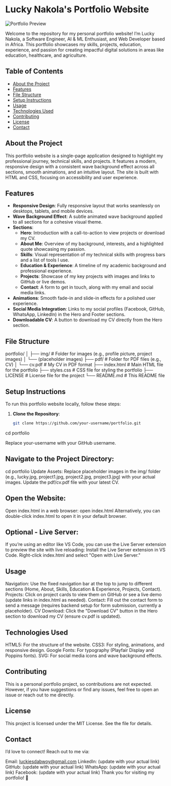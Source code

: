 # Lucky Nakola's Portfolio Website

![Portfolio Preview](img/portfolio-preview.png)

Welcome to the repository for my personal portfolio website! I’m Lucky Nakola, a Software Engineer, AI & ML Enthusiast, and Web Developer based in Africa. This portfolio showcases my skills, projects, education, experience, and passion for creating impactful digital solutions in areas like education, healthcare, and agriculture.

## Table of Contents

- [About the Project](#about-the-project)
- [Features](#features)
- [File Structure](#file-structure)
- [Setup Instructions](#setup-instructions)
- [Usage](#usage)
- [Technologies Used](#technologies-used)
- [Contributing](#contributing)
- [License](#license)
- [Contact](#contact)

## About the Project

This portfolio website is a single-page application designed to highlight my professional journey, technical skills, and projects. It features a modern, responsive design with a consistent wave background effect across all sections, smooth animations, and an intuitive layout. The site is built with HTML and CSS, focusing on accessibility and user experience.

## Features

- **Responsive Design**: Fully responsive layout that works seamlessly on desktops, tablets, and mobile devices.
- **Wave Background Effect**: A subtle animated wave background applied to all sections for a cohesive visual theme.
- **Sections**:
  - **Hero**: Introduction with a call-to-action to view projects or download my CV.
  - **About Me**: Overview of my background, interests, and a highlighted quote showcasing my passion.
  - **Skills**: Visual representation of my technical skills with progress bars and a list of tools I use.
  - **Education & Experience**: A timeline of my academic background and professional experience.
  - **Projects**: Showcase of my key projects with images and links to GitHub or live demos.
  - **Contact**: A form to get in touch, along with my email and social media links.
- **Animations**: Smooth fade-in and slide-in effects for a polished user experience.
- **Social Media Integration**: Links to my social profiles (Facebook, GitHub, WhatsApp, LinkedIn) in the Hero and Footer sections.
- **Downloadable CV**: A button to download my CV directly from the Hero section.

## File Structure

portfolio/
│
├── img/                    # Folder for images (e.g., profile picture, project images)
│   └── (placeholder images)
├── pdf/                    # Folder for PDF files (e.g., CV)
│   └── cv.pdf             # My CV in PDF format
├── index.html             # Main HTML file for the portfolio
├── styles.css             # CSS file for styling the portfolio
├── LICENSE                # License file for the project
└── README.md              # This README file



## Setup Instructions

To run this portfolio website locally, follow these steps:

1. **Clone the Repository**:
   ```bash
   git clone https://github.com/your-username/portfolio.git

cd portfolio

Replace your-username with your GitHub username.

## Navigate to the Project Directory:
cd portfolio
Update Assets:
Replace placeholder images in the img/ folder (e.g., lucky.jpg, project1.jpg, project2.jpg, project3.jpg) with your actual images.
Update the pdf/cv.pdf file with your latest CV.

## Open the Website:
Open index.html in a web browser:
open index.html
Alternatively, you can double-click index.html to open it in your default browser.

## Optional - Live Server:

If you’re using an editor like VS Code, you can use the Live Server extension to preview the site with live reloading:
Install the Live Server extension in VS Code.
Right-click index.html and select "Open with Live Server."


## Usage
Navigation: Use the fixed navigation bar at the top to jump to different sections (Home, About, Skills, Education & Experience, Projects, Contact).
Projects: Click on project cards to view them on GitHub or see a live demo (update links in index.html as needed).
Contact: Fill out the contact form to send a message (requires backend setup for form submission, currently a placeholder).
CV Download: Click the "Download CV" button in the Hero section to download my CV (ensure cv.pdf is updated).

## Technologies Used
HTML5: For the structure of the website.
CSS3: For styling, animations, and responsive design.
Google Fonts: For typography (Playfair Display and Poppins fonts).
SVG: For social media icons and wave background effects.

## Contributing
This is a personal portfolio project, so contributions are not expected. However, if you have suggestions or find any issues, feel free to open an issue or reach out to me directly.

## License
This project is licensed under the MIT License. See the  file for details.

## Contact
I’d love to connect! Reach out to me via:

Email: luckiesdabwoy@gmail.com
LinkedIn: (update with your actual link)
GitHub: (update with your actual link)
WhatsApp: (update with your actual link)
Facebook: (update with your actual link)
Thank you for visiting my portfolio! 🚀